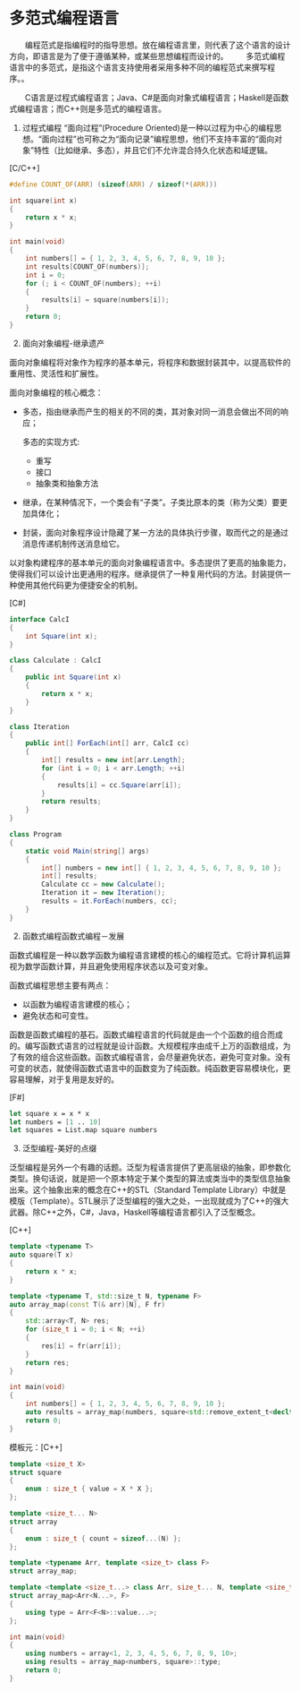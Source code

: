 # 多范式编程语言
　　编程范式是指编程时的指导思想。放在编程语言里，则代表了这个语言的设计方向，即语言是为了便于遵循某种，或某些思想编程而设计的。
　　多范式编程语言中的多范式，是指这个语言支持使用者采用多种不同的编程范式来撰写程序。。

　　C语言是过程式编程语言；Java、C#是面向对象式编程语言；Haskell是函数式编程语言；而C++则是多范式的编程语言。

1. 过程式编程
“面向过程”(Procedure Oriented)是一种以过程为中心的编程思想。“面向过程”也可称之为“面向记录”编程思想，他们不支持丰富的“面向对象”特性（比如继承、多态），并且它们不允许混合持久化状态和域逻辑。

[C/C++]
```c
#define COUNT_OF(ARR) (sizeof(ARR) / sizeof(*(ARR)))

int square(int x)
{
    return x * x;
}

int main(void)
{
    int numbers[] = { 1, 2, 3, 4, 5, 6, 7, 8, 9, 10 };
    int results[COUNT_OF(numbers)];
    int i = 0;
    for (; i < COUNT_OF(numbers); ++i)
    {
        results[i] = square(numbers[i]);
    }
    return 0;
}
```

2. 面向对象编程-继承遗产

面向对象编程将对象作为程序的基本单元，将程序和数据封装其中，以提高软件的重用性、灵活性和扩展性。

面向对象编程的核心概念：

* 多态，指由继承而产生的相关的不同的类，其对象对同一消息会做出不同的响应；

    多态的实现方式:
    * 重写
    * 接口
    * 抽象类和抽象方法

* 继承，在某种情况下，一个类会有“子类”。子类比原本的类（称为父类）要更加具体化；
* 封装，面向对象程序设计隐藏了某一方法的具体执行步骤，取而代之的是通过消息传递机制传送消息给它。

以对象构建程序的基本单元的面向对象编程语言中。多态提供了更高的抽象能力，使得我们可以设计出更通用的程序。继承提供了一种复用代码的方法。封装提供一种使用其他代码更为便捷安全的机制。

[C#]
```csharp
interface CalcI
{
    int Square(int x);
}

class Calculate : CalcI
{
    public int Square(int x)
    {
        return x * x;
    }
}

class Iteration
{
    public int[] ForEach(int[] arr, CalcI cc)
    {
        int[] results = new int[arr.Length];
        for (int i = 0; i < arr.Length; ++i)
        {
            results[i] = cc.Square(arr[i]);
        }
        return results;
    }
}

class Program
{
    static void Main(string[] args)
    {
        int[] numbers = new int[] { 1, 2, 3, 4, 5, 6, 7, 8, 9, 10 };
        int[] results;
        Calculate cc = new Calculate();
        Iteration it = new Iteration();
        results = it.ForEach(numbers, cc);
    }
}
```
2. 函数式编程函数式编程－发展

函数式编程是一种以数学函数为编程语言建模的核心的编程范式。它将计算机运算视为数学函数计算，并且避免使用程序状态以及可变对象。

函数式编程思想主要有两点：

* 以函数为编程语言建模的核心；
* 避免状态和可变性。

函数是函数式编程的基石。函数式编程语言的代码就是由一个个函数的组合而成的。编写函数式语言的过程就是设计函数。大规模程序由成千上万的函数组成，为了有效的组合这些函数。函数式编程语言，会尽量避免状态，避免可变对象。没有可变的状态，就使得函数式语言中的函数变为了纯函数。纯函数更容易模块化，更容易理解，对于复用是友好的。  

[F#]
```Fsharp
let square x = x * x
let numbers = [1 .. 10]
let squares = List.map square numbers
```

3. 泛型编程-美好的点缀

泛型编程是另外一个有趣的话题。泛型为程语言提供了更高层级的抽象，即参数化类型。换句话说，就是把一个原本特定于某个类型的算法或类当中的类型信息抽象出来。这个抽象出来的概念在C++的STL（Standard Template Library）中就是模版（Template）。STL展示了泛型编程的强大之处，一出现就成为了C++的强大武器。除C++之外，C#，Java，Haskell等编程语言都引入了泛型概念。

[C++]
```c++
template <typename T>
auto square(T x)
{
    return x * x;
}

template <typename T, std::size_t N, typename F>
auto array_map(const T(& arr)[N], F fr)
{
    std::array<T, N> res;
    for (size_t i = 0; i < N; ++i)
    {
        res[i] = fr(arr[i]);
    }
    return res;
}

int main(void)
{
    int numbers[] = { 1, 2, 3, 4, 5, 6, 7, 8, 9, 10 };
    auto results = array_map(numbers, square<std::remove_extent_t<decltype(numbers)>>);
    return 0;
}
```

模板元：[C++]
```c++
template <size_t X>
struct square
{
    enum : size_t { value = X * X };
};

template <size_t... N>
struct array
{
    enum : size_t { count = sizeof...(N) };
};

template <typename Arr, template <size_t> class F>
struct array_map;

template <template <size_t...> class Arr, size_t... N, template <size_t> class F>
struct array_map<Arr<N...>, F>
{
    using type = Arr<F<N>::value...>;
};

int main(void)
{
    using numbers = array<1, 2, 3, 4, 5, 6, 7, 8, 9, 10>;
    using results = array_map<numbers, square>::type;
    return 0;
}
```
